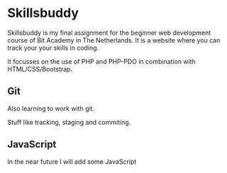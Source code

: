 # Skillsbuddy

Skillsbuddy is my final assignment for the beginner web development course of Bit Academy in The Netherlands.
It is a website where you can track your your skills in coding.

It focusses on the use of PHP and PHP-PDO in combination with HTML/CSS/Bootstrap. 

## Git

Also learning to work with git.

Stuff like tracking, staging and commiting.

## JavaScript

In the near future I will add some JavaScript
